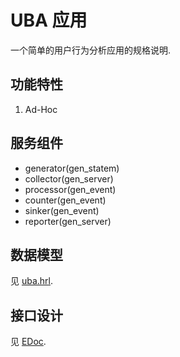 # UBA 应用

一个简单的用户行为分析应用的规格说明.

## 功能特性

1. Ad-Hoc

## 服务组件

- generator(gen_statem)
- collector(gen_server)
- processor(gen_event)
- counter(gen_event)
- sinker(gen_event)
- reporter(gen_server)

## 数据模型

见 [uba.hrl](https://github.com/zhenyuanlau/erlang-spec/blob/main/src/uba.hrl).

## 接口设计

见 [EDoc](https://github.com/zhenyuanlau/erlang-spec/blob/main/doc/index.html).
